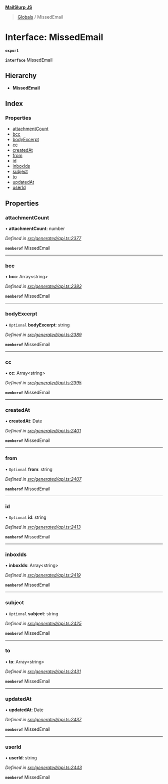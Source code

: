 **[MailSlurp JS](../README.md)**

> [Globals](../README.md) / MissedEmail

# Interface: MissedEmail

**`export`** 

**`interface`** MissedEmail

## Hierarchy

* **MissedEmail**

## Index

### Properties

* [attachmentCount](missedemail.md#attachmentcount)
* [bcc](missedemail.md#bcc)
* [bodyExcerpt](missedemail.md#bodyexcerpt)
* [cc](missedemail.md#cc)
* [createdAt](missedemail.md#createdat)
* [from](missedemail.md#from)
* [id](missedemail.md#id)
* [inboxIds](missedemail.md#inboxids)
* [subject](missedemail.md#subject)
* [to](missedemail.md#to)
* [updatedAt](missedemail.md#updatedat)
* [userId](missedemail.md#userid)

## Properties

### attachmentCount

•  **attachmentCount**: number

*Defined in [src/generated/api.ts:2377](https://github.com/mailslurp/mailslurp-client/blob/8d5c17f/src/generated/api.ts#L2377)*

**`memberof`** MissedEmail

___

### bcc

•  **bcc**: Array\<string>

*Defined in [src/generated/api.ts:2383](https://github.com/mailslurp/mailslurp-client/blob/8d5c17f/src/generated/api.ts#L2383)*

**`memberof`** MissedEmail

___

### bodyExcerpt

• `Optional` **bodyExcerpt**: string

*Defined in [src/generated/api.ts:2389](https://github.com/mailslurp/mailslurp-client/blob/8d5c17f/src/generated/api.ts#L2389)*

**`memberof`** MissedEmail

___

### cc

•  **cc**: Array\<string>

*Defined in [src/generated/api.ts:2395](https://github.com/mailslurp/mailslurp-client/blob/8d5c17f/src/generated/api.ts#L2395)*

**`memberof`** MissedEmail

___

### createdAt

•  **createdAt**: Date

*Defined in [src/generated/api.ts:2401](https://github.com/mailslurp/mailslurp-client/blob/8d5c17f/src/generated/api.ts#L2401)*

**`memberof`** MissedEmail

___

### from

• `Optional` **from**: string

*Defined in [src/generated/api.ts:2407](https://github.com/mailslurp/mailslurp-client/blob/8d5c17f/src/generated/api.ts#L2407)*

**`memberof`** MissedEmail

___

### id

• `Optional` **id**: string

*Defined in [src/generated/api.ts:2413](https://github.com/mailslurp/mailslurp-client/blob/8d5c17f/src/generated/api.ts#L2413)*

**`memberof`** MissedEmail

___

### inboxIds

•  **inboxIds**: Array\<string>

*Defined in [src/generated/api.ts:2419](https://github.com/mailslurp/mailslurp-client/blob/8d5c17f/src/generated/api.ts#L2419)*

**`memberof`** MissedEmail

___

### subject

• `Optional` **subject**: string

*Defined in [src/generated/api.ts:2425](https://github.com/mailslurp/mailslurp-client/blob/8d5c17f/src/generated/api.ts#L2425)*

**`memberof`** MissedEmail

___

### to

•  **to**: Array\<string>

*Defined in [src/generated/api.ts:2431](https://github.com/mailslurp/mailslurp-client/blob/8d5c17f/src/generated/api.ts#L2431)*

**`memberof`** MissedEmail

___

### updatedAt

•  **updatedAt**: Date

*Defined in [src/generated/api.ts:2437](https://github.com/mailslurp/mailslurp-client/blob/8d5c17f/src/generated/api.ts#L2437)*

**`memberof`** MissedEmail

___

### userId

•  **userId**: string

*Defined in [src/generated/api.ts:2443](https://github.com/mailslurp/mailslurp-client/blob/8d5c17f/src/generated/api.ts#L2443)*

**`memberof`** MissedEmail
